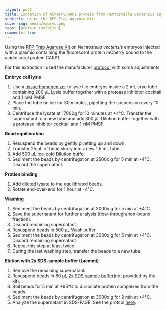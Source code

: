 ```yaml
---
layout: post
title: Isolation of mCherryCARP1 protein from Nemtostella vectensis injected embryos
subtitle: Using the RFP-Trap Agarose Kit
cover-img: media/embryo.png
tags: [protein isolation]
comments: true
---
```


Using the [RFP-Trap Agarose Kit](https://www.ptglab.com/products/RFP-Trap-Agarose-rta.htm) on _Nemtostella vectensis_ embryos injected with a plasmid containing the fluorescent protein mCherry bound to the acidic coral protein CARP1.

For this extraction I used the manufacturer [protocol](https://www.ptglab.com/products/pictures/pdf/rta_Manual_RFP-Trap_Agarose.pdf) with some adjustments.

**Embryo cell lysis**
1. Use a [tissue homogenizer](https://www.btlabsystems.com/handheld_homogenizer_battery_operated?gad=1&gclid=CjwKCAjwjMiiBhA4EiwAZe6jQ5n2vjFwlabrGbrb7Zmra4MpDcNb4Us-XvloVxch9-EBl7SbFmM2thoC6PcQAvD_BwE) to lyse the embryos inside a 2 mL cryo tube containing 200 µL Lysis buffer together with a protease inhibitor cocktail and 1 mM PMSF.
2. Place the tube on ice for 30 minutes, pipetting the suspension every 10 min.
3. Centrifuce the lysate at 17000g for 10 minutes at +4°C. Transfer the supernatant to a new tube and add 300 µL Dilution buffer together with a protease inhibitor cocktail and 1 mM PMSF.

**Bead equilibration**
1. Resuspend the beads by gently pipetting up and down. 
2. Transfer 25 µL of bead slurry into a new 1.5 mL tube.
3. Add 500 µL ice-cold Dilution buffer.
4. Sediment the beads by centrifugation at 2500x g for 5 min at +4°C. Discard the supernatant.

**Protien binding**
1. Add diluted lysate to the equilibrated beads.
2. Rotate end-over-end for 1 hour at +4°C.

**Washing**
1. Sediment the beads by centrifugation at 3000x g for 5 min at +4°C.
2. Save the supernatant for further analysis (flow-through/non-bound fraction).
3. Discard remaining supernatant.
4. Resuspend beads in 500 µL Wash buffer.
5. Sediment the beads by centrifugation at 3000x g for 5 min at +4°C. Discard remaining supernatant.
6. Repeat this step at least twice.
7. During the last washing step, transfer the beads to a new tube.

**Elution with 2x SDS-sample buffer (Laemmi)**
1. Remove the remaining supernatant.
2. Resuspend beads in 80 µL [2x SDS-sample buffer](https://www.bio-rad.com/en-us/sku/1610737edu-2x-laemmli-sample-buffer?ID=1610737EDU)(not provided by the kit).
3. Boil beads for 5 min at +95°C to dissociate protein complexes from the beads.
4. Sediment the beads by centrifugation at 3000x g for 2 min at +4°C.
5. Analyze the supernatant in SDS-PAGE. See the protcol [here](https://fscucchia.github.io/FScucchia_Lab_Notebook-Martindale_Lab/2023-05-03-Protein-gel-electroph/).